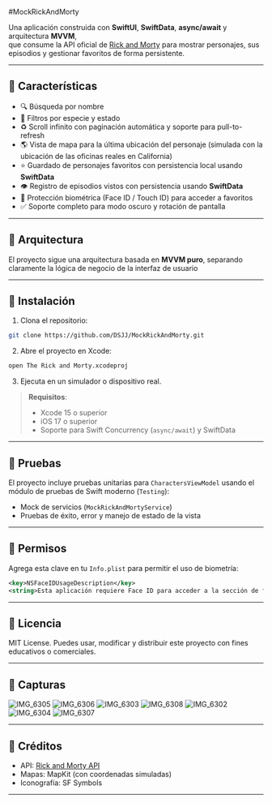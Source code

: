 #MockRickAndMorty

Una aplicación construida con **SwiftUI**, **SwiftData**, **async/await** y arquitectura **MVVM**,  
que consume la API oficial de [Rick and Morty](https://rickandmortyapi.com) para mostrar personajes, sus episodios y gestionar favoritos de forma persistente.

---

## 📱 Características

- 🔍 Búsqueda por nombre
- 🧬 Filtros por especie y estado
- ♻️ Scroll infinito con paginación automática y soporte para pull-to-refresh
- 🌎 Vista de mapa para la última ubicación del personaje (simulada con la ubicación de las oficinas reales en California)
- ⭐ Guardado de personajes favoritos con persistencia local usando **SwiftData**
- 👁️ Registro de episodios vistos con persistencia usando **SwiftData**
- 🔐 Protección biométrica (Face ID / Touch ID) para acceder a favoritos
- ✅ Soporte completo para modo oscuro y rotación de pantalla

---

## 🧱 Arquitectura

El proyecto sigue una arquitectura basada en **MVVM puro**, separando claramente la lógica de negocio de la interfaz de usuario

---

## 🚀 Instalación

1. Clona el repositorio:

```bash
git clone https://github.com/DSJJ/MockRickAndMorty.git
```

2. Abre el proyecto en Xcode:

```bash
open The Rick and Morty.xcodeproj
```

3. Ejecuta en un simulador o dispositivo real.

> **Requisitos**:
> - Xcode 15 o superior  
> - iOS 17 o superior  
> - Soporte para Swift Concurrency (`async/await`) y SwiftData

---

## 🧪 Pruebas

El proyecto incluye pruebas unitarias para `CharactersViewModel` usando el módulo de pruebas de Swift moderno (`Testing`):

- Mock de servicios (`MockRickAndMortyService`)
- Pruebas de éxito, error y manejo de estado de la vista

---

## 🔐 Permisos

Agrega esta clave en tu `Info.plist` para permitir el uso de biometría:

```xml
<key>NSFaceIDUsageDescription</key>
<string>Esta aplicación requiere Face ID para acceder a la sección de favoritos.</string>
```

---

## 🧾 Licencia

MIT License. Puedes usar, modificar y distribuir este proyecto con fines educativos o comerciales.

---

## 📸 Capturas 

![IMG_6305](https://github.com/user-attachments/assets/b706a000-460b-4bb3-8085-4631b3970700)
![IMG_6306](https://github.com/user-attachments/assets/d3254a71-d792-44ec-8d26-97774cf69fde)
![IMG_6303](https://github.com/user-attachments/assets/d895d4d7-f36d-4ae4-bde0-ab355d7ebc22)
![IMG_6308](https://github.com/user-attachments/assets/5ede5b24-0f34-451a-a8c7-f5a074a3a1fe)
![IMG_6302](https://github.com/user-attachments/assets/bb6b2efc-826c-435c-938f-43393b35a18d)
![IMG_6304](https://github.com/user-attachments/assets/6c80d846-f5a3-4b15-8f2c-1577ca48af8b)
![IMG_6307](https://github.com/user-attachments/assets/7f6447a8-5bce-4555-914e-8aa4064d4659)


---

## 🤝 Créditos

- API: [Rick and Morty API](https://rickandmortyapi.com)
- Mapas: MapKit (con coordenadas simuladas)
- Iconografía: SF Symbols

---
